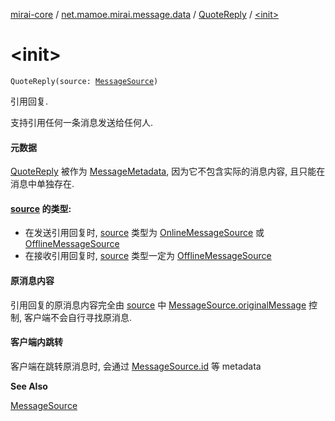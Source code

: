 [mirai-core](../../index.md) / [net.mamoe.mirai.message.data](../index.md) / [QuoteReply](index.md) / [&lt;init&gt;](./-init-.md)

# &lt;init&gt;

`QuoteReply(source: `[`MessageSource`](../-message-source/index.md)`)`

引用回复.

支持引用任何一条消息发送给任何人.

#### 元数据

[QuoteReply](index.md) 被作为 [MessageMetadata](../-message-metadata/index.md), 因为它不包含实际的消息内容, 且只能在消息中单独存在.

#### [source](source.md) 的类型:

* 在发送引用回复时, [source](source.md) 类型为 [OnlineMessageSource](../-online-message-source/index.md) 或 [OfflineMessageSource](../-offline-message-source/index.md)
* 在接收引用回复时, [source](source.md) 类型一定为 [OfflineMessageSource](../-offline-message-source/index.md)

#### 原消息内容

引用回复的原消息内容完全由 [source](source.md) 中 [MessageSource.originalMessage](../-message-source/original-message.md) 控制, 客户端不会自行寻找原消息.

#### 客户端内跳转

客户端在跳转原消息时, 会通过 [MessageSource.id](../-message-source/id.md) 等 metadata

**See Also**

[MessageSource](../-message-source/index.md)

